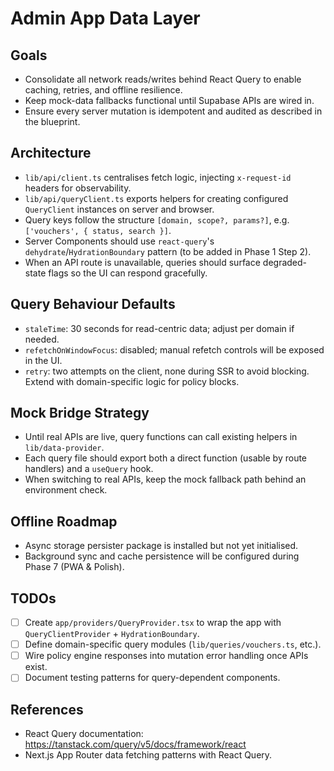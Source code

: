 # Admin App Data Layer

## Goals
- Consolidate all network reads/writes behind React Query to enable caching, retries, and offline resilience.
- Keep mock-data fallbacks functional until Supabase APIs are wired in.
- Ensure every server mutation is idempotent and audited as described in the blueprint.

## Architecture
- `lib/api/client.ts` centralises fetch logic, injecting `x-request-id` headers for observability.
- `lib/api/queryClient.ts` exports helpers for creating configured `QueryClient` instances on server and browser.
- Query keys follow the structure `[domain, scope?, params?]`, e.g. `['vouchers', { status, search }]`.
- Server Components should use `react-query`'s `dehydrate`/`HydrationBoundary` pattern (to be added in Phase 1 Step 2).
- When an API route is unavailable, queries should surface degraded-state flags so the UI can respond gracefully.

## Query Behaviour Defaults
- `staleTime`: 30 seconds for read-centric data; adjust per domain if needed.
- `refetchOnWindowFocus`: disabled; manual refetch controls will be exposed in the UI.
- `retry`: two attempts on the client, none during SSR to avoid blocking. Extend with domain-specific logic for policy blocks.

## Mock Bridge Strategy
- Until real APIs are live, query functions can call existing helpers in `lib/data-provider`.
- Each query file should export both a direct function (usable by route handlers) and a `useQuery` hook.
- When switching to real APIs, keep the mock fallback path behind an environment check.

## Offline Roadmap
- Async storage persister package is installed but not yet initialised.
- Background sync and cache persistence will be configured during Phase 7 (PWA & Polish).

## TODOs
- [ ] Create `app/providers/QueryProvider.tsx` to wrap the app with `QueryClientProvider` + `HydrationBoundary`.
- [ ] Define domain-specific query modules (`lib/queries/vouchers.ts`, etc.).
- [ ] Wire policy engine responses into mutation error handling once APIs exist.
- [ ] Document testing patterns for query-dependent components.

## References
- React Query documentation: https://tanstack.com/query/v5/docs/framework/react
- Next.js App Router data fetching patterns with React Query.
